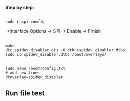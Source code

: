 **Step by step:**
## 
```
sudo raspi-config
```
->Interface Options -> SPI -> Enable -> Finish

## 

```
make
dtc spidev_disabler.dts -O dtb >spidev_disabler.dtbo
sudo cp spidev_disabler.dtbo /boot/overlays/
```

## 

```
sudo nano /boot/config.txt
# add new line:
dtoverlay=spidev_disabler
```

## Run file test
